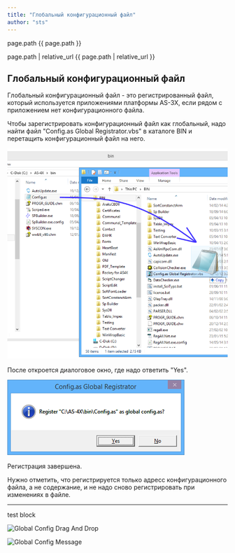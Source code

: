 ```yaml
---
title: "Глобальный конфигурационный файл"
author: "sts"
---
```



page.path
{{ page.path }}


page.path | relative_url
{{ page.path | relative_url }}


## Глобальный конфигурационный файл

Глобальный конфигурационный файл - это регистрированный файл, который используется приложениями платформы AS-3X, если рядом с приложением нет конфигурационного файла. 

Чтобы зарегистрировать конфигурационный файл как глобальный, надо найти файл "Config.as Global Registrator.vbs" в каталоге BIN и перетащить конфигурационный файл на него.

![Global Config Drag And Drop](../IMAGES/GlobalConfigDrag.png)

После откроется диалоговое окно, где надо ответить "Yes".

![Global Config Message](../IMAGES/GlobalConfigMsg.png)

Регистрация завершена.

Нужно отметить, что регистрируется только адресс конфигурационного файла, а не содержание, и 
не надо сново регистрировать при изменениях в файле.

-----
test block

![Global Config Drag And Drop]({{site.baseurl}}/IMAGES/GlobalConfigDrag.png)

![Global Config Message]({{site.baseurl}}/IMAGES/GlobalConfigMsg.png)

